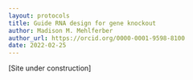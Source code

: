 ```yaml
---
layout: protocols
title: Guide RNA design for gene knockout
author: Madison M. Mehlferber
author_url: https://orcid.org/0000-0001-9598-8100
date: 2022-02-25
---
```


[Site under construction]
